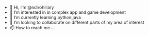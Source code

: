 - 👋 Hi, I’m @ndirohillary
- 👀 I’m interested in in complex app and game development
- 🌱 I’m currently learning python,java 
- 💞️ I’m looking to collaborate on different parts of my area of interest
- 📫 How to reach me ...

<!---
ndirohillary/ndirohillary is a ✨ special ✨ repository because its `README.md` (this file) appears on your GitHub profile.
You can click the Preview link to take a look at your changes.
--->
